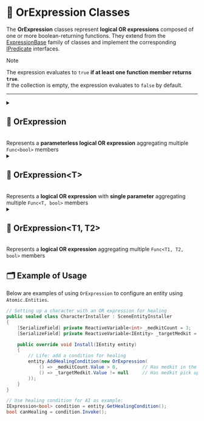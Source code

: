 # 🧩 OrExpression Classes

The **OrExpression** classes represent **logical OR expressions** composed of one or more boolean-returning functions. They extend from the [ExpressionBase](ExpressionBase.md) family of classes and implement the corresponding [IPredicate](../Functions/IPredicate.md) interfaces.

> [!NOTE]
> The expression evaluates to `true` **if at least one function member returns `true`**.  
> If the collection is empty, the expression evaluates to `false` by default.

---

<details>
  <summary>
    <h2>🧩 OrExpression</h2>
    <br> Represents a <b>parameterless logical OR expression</b> aggregating multiple <code>Func&lt;bool&gt;</code> members
  </summary>

<br>

```csharp
public class OrExpression : ExpressionBase<bool>, IPredicate
```

### Constructors
#### `OrExpression()`
```csharp
public OrExpression()
```
- **Description:** Initializes a new empty `OrExpression`.

#### `OrExpression(params Func<bool>[])`
```csharp
public OrExpression(params Func<bool>[] members)
```
- **Description:** Initializes the expression with an array of parameterless boolean-returning functions.
- **Parameter:** `members` — Array of `Func<bool>` delegates.

#### `OrExpression(IEnumerable<Func<bool>>)`
```csharp
public OrExpression(IEnumerable<Func<bool>> members)
```
- **Description:** Initializes the expression with a collection of parameterless boolean-returning functions.
- **Parameter:** `members` — Enumerable of `Func<bool>` delegates.

### Events
#### `OnStateChanged`
```csharp
public event StateChangedHandler OnStateChanged;
```
- **Description:** Occurs when the state of the expression changes (e.g., when functions are added, removed, or the list is cleared).

#### `OnItemChanged`
```csharp
public event ChangeItemHandler<Func<bool>> OnItemChanged;
```
- **Description:** Occurs when an existing function in the expression is replaced or modified.

#### `OnItemInserted`
```csharp
public event InsertItemHandler<Func<bool>> OnItemInserted;
```
- **Description:** Occurs when a new function is inserted into the expression at a specific position.

#### `OnItemDeleted`
```csharp
public event DeleteItemHandler<Func<bool>> OnItemDeleted;
```
- **Description:** Occurs when a function is removed from the expression.

### Properties
#### `Value`
```csharp
public bool Value { get; }
```
- **Description:** Evaluates all functions and returns `true` if all functions return `true`.  
  If no functions are present, returns `true` by default.
- **Returns:** `bool` — The evaluated logical AND result.

#### `Count`
```csharp
public int Count { get; }
```
- **Description:** Gets the number of functions in the expression.
- **Returns:** `int` — The number of function members.

#### `IsReadOnly`
```csharp
public bool IsReadOnly { get; }
```
- **Description:** Indicates whether the list of functions can be modified.
- **Returns:** `false`.

### Indexers
#### `this[int index]`
```csharp
public Func<bool> this[int index] { get; set; }
```
- **Description:** Indexer to access a function at a specific position.
- **Parameter:** `index` — The position of the function.
- **Returns:** `Func<bool>` — The function at the given index.

### Methods
#### `Invoke()`
```csharp
public bool Invoke()
```
- **Description:** Evaluates all function members of the expression.  
  Returns `false` immediately if any function evaluates to `false`; otherwise returns `true`.
- **Returns:** `bool` — The aggregated logical AND result.

#### `Add(Func<bool> item)`
```csharp
public void Add(Func<bool> item)
```
- **Description:** Adds a function to the expression.
- **Parameter:** `item` — The function to add.

#### `AddRange(IEnumerable<Func<bool>> items)`
```csharp
public void AddRange(IEnumerable<Func<bool>> items)
```
- **Description:** Adds multiple functions to the expression at once.
- **Parameter:** `items` — An enumerable collection of `Func<bool>` delegates to add.
- **Throws:** `ArgumentNullException` if `items` is `null`.

#### `Clear()`
```csharp
public void Clear()
```
- **Description:** Removes all functions from the expression.

#### `Contains(Func<bool> item)`
```csharp
public bool Contains(Func<bool> item)
```
- **Description:** Checks if the specified function exists in the expression.
- **Parameter:** `item` — The function to check.
- **Returns:** `bool` — `true` if the function exists, otherwise `false`.

#### `CopyTo(Func<bool>[] array, int arrayIndex)`
```csharp
public void CopyTo(Func<bool>[] array, int arrayIndex)
```
- **Description:** Copies all functions in the expression to the specified array starting at the given index.
- **Parameters:**
    - `array` — The destination array.
    - `arrayIndex` — The starting index in the array.

#### `IndexOf(Func<bool> item)`
```csharp
public int IndexOf(Func<bool> item)
```
- **Description:** Returns the index of the specified function in the expression.
- **Parameter:** `item` — The function to locate.
- **Returns:** `int` — The index of the function, or `-1` if not found.

#### `Insert(int index, Func<bool> item)`
```csharp
public void Insert(int index, Func<bool> item)
```
- **Description:** Inserts a function at the specified index.
- **Parameters:**
    - `index` — The position at which to insert.
    - `item` — The function to insert.

#### `Remove(Func<bool> item)`
```csharp
public bool Remove(Func<bool> item)
```
- **Description:** Removes the specified function from the expression.
- **Parameter:** `item` — The function to remove.
- **Returns:** `bool` — `true` if removed successfully, otherwise `false`.

#### `RemoveAt(int index)`
```csharp
public void RemoveAt(int index)
```
- **Description:** Removes the function at the specified index.
- **Parameter:** `index` — The position of the function to remove.

#### `GetEnumerator()`
```csharp
public IEnumerator<Func<bool>> GetEnumerator()
```
- **Description:** Returns an enumerator for iterating over all function members in the expression.
- **Returns:** `IEnumerator<Func<bool>>` — Enumerator over the functions.

#### `Dispose()`
```csharp
public void Dispose()
```
- **Description:** Releases all resources used by the expression and clears its content.  
  Also unsubscribes all event handlers.
- **Effects:**
    - Clears the function list.
    - Sets `OnItemChanged`, `OnItemInserted`, `OnItemDeleted`, and `OnStateChanged` to `null`.
---
</details>

<details>
  <summary>
    <h2>🧩 OrExpression&lt;T&gt;</h2>
    <br> Represents a <b>logical OR expression</b> with <b>single parameter</b> aggregating multiple <code>Func&lt;T, bool&gt;</code> members
  </summary>

<br>

```csharp
public class OrExpression<T> : ExpressionBase<T, bool>, IPredicate<T>
```
- **Type Parameters:**
    - `T` — The input type of the functions.

### Constructors
#### `OrExpression()`
```csharp
public OrExpression()
```
- **Description:** Initializes a new empty `OrExpression<T>`.

#### `OrExpression(params Func<T, bool>[])`
```csharp
public OrExpression(params Func<T, bool>[] members)
```
- **Description:** Initializes the expression with an array of boolean-returning functions that take an argument of type `T`.
- **Parameter:** `members` — Array of `Func<T, bool>` delegates.

#### `OrExpression(IEnumerable<Func<T, bool>>)`
```csharp
public OrExpression(IEnumerable<Func<T, bool>> members)
```
- **Description:** Initializes the expression with a collection of boolean-returning functions that take an argument of type `T`.
- **Parameter:** `members` — Enumerable of `Func<T, bool>` delegates.

### Events
#### `OnStateChanged`
```csharp
public event StateChangedHandler OnStateChanged;
```
- **Description:** Occurs when the state of the expression changes (e.g., when functions are added, removed, or the list is cleared).

#### `OnItemChanged`
```csharp
public event ChangeItemHandler<Func<T, bool>> OnItemChanged;
```
- **Description:** Occurs when an existing function in the expression is replaced or modified.

#### `OnItemInserted`
```csharp
public event InsertItemHandler<Func<T, bool>> OnItemInserted;
```
- **Description:** Occurs when a new function is inserted into the expression at a specific position.

#### `OnItemDeleted`
```csharp
public event DeleteItemHandler<Func<T, bool>> OnItemDeleted;
```
- **Description:** Occurs when a function is removed from the expression.

### Properties
#### `Count`
```csharp
public int Count { get; }
```
- **Description:** Gets the number of functions in the expression.
- **Returns:** `int` — The number of function members.

#### `IsReadOnly`
```csharp
public bool IsReadOnly { get; }
```
- **Description:** Indicates whether the list of functions can be modified.
- **Returns:** `false`.

### Indexers
#### `this[int index]`
```csharp
public Func<T, bool> this[int index] { get; set; }
```
- **Description:** Indexer to access a function at a specific position.
- **Parameter:** `index` — The position of the function.
- **Returns:** `Func<T, bool>` — The function at the given index.

### Methods
#### `Invoke(T arg)`
```csharp
public bool Invoke(T arg)
```
- **Description:** Evaluates all function members of the expression using the provided argument.  
  Returns `false` immediately if any function evaluates to `false`; otherwise returns `true`.
- **Parameter:** `arg` — The input value of type `T`.
- **Returns:** `bool` — The aggregated logical AND result.

#### `Add(Func<T, bool> item)`
```csharp
public void Add(Func<T, bool> item)
```
- **Description:** Adds a function to the expression.
- **Parameter:** `item` — The function to add.

#### `AddRange(IEnumerable<Func<T, bool>> items)`
```csharp
public void AddRange(IEnumerable<Func<T, bool>> items)
```
- **Description:** Adds multiple functions to the expression at once.
- **Parameter:** `items` — An enumerable collection of `Func<T, bool>` delegates to add.
- **Throws:** `ArgumentNullException` if `items` is `null`.

#### `Clear()`
```csharp
public void Clear()
```
- **Description:** Removes all functions from the expression.

#### `Contains(Func<T, bool> item)`
```csharp
public bool Contains(Func<T, bool> item)
```
- **Description:** Checks if the specified function exists in the expression.
- **Parameter:** `item` — The function to check.
- **Returns:** `bool` — `true` if the function exists, otherwise `false`.

#### `CopyTo(Func<T, bool>[] array, int arrayIndex)`
```csharp
public void CopyTo(Func<T, bool>[] array, int arrayIndex)
```
- **Description:** Copies all functions in the expression to the specified array starting at the given index.
- **Parameters:**
    - `array` — The destination array.
    - `arrayIndex` — The starting index in the array.

#### `IndexOf(Func<T, bool> item)`
```csharp
public int IndexOf(Func<T, bool> item)
```
- **Description:** Returns the index of the specified function in the expression.
- **Parameter:** `item` — The function to locate.
- **Returns:** `int` — The index of the function, or `-1` if not found.

#### `Insert(int index, Func<T, bool> item)`
```csharp
public void Insert(int index, Func<T, bool> item)
```
- **Description:** Inserts a function at the specified index.
- **Parameters:**
    - `index` — The position at which to insert.
    - `item` — The function to insert.

#### `Remove(Func<T, bool> item)`
```csharp
public bool Remove(Func<T, bool> item)
```
- **Description:** Removes the specified function from the expression.
- **Parameter:** `item` — The function to remove.
- **Returns:** `bool` — `true` if removed successfully, otherwise `false`.

#### `RemoveAt(int index)`
```csharp
public void RemoveAt(int index)
```
- **Description:** Removes the function at the specified index.
- **Parameter:** `index` — The position of the function to remove.

#### `GetEnumerator()`
```csharp
public IEnumerator<Func<T, bool>> GetEnumerator()
```
- **Description:** Returns an enumerator for iterating over all function members in the expression.
- **Returns:** `IEnumerator<Func<T, bool>>` — Enumerator over the functions.

#### `Dispose()`
```csharp
public void Dispose()
```
- **Description:** Releases all resources used by the expression and clears its content.  
  Also unsubscribes all event handlers.
- **Effects:**
    - Clears the function list.
    - Sets `OnItemChanged`, `OnItemInserted`, `OnItemDeleted`, and `OnStateChanged` to `null`.
---
</details>

<details>
  <summary>
    <h2>🧩 OrExpression&lt;T1, T2&gt;</h2>
    <br> Represents a <b>logical OR expression</b> aggregating multiple <code>Func&lt;T1, T2, bool&gt;</code> members
  </summary>

<br>

```csharp
public class OrExpression<T1, T2> : ExpressionBase<T1, T2, bool>, IPredicate<T1, T2>
```
- **Type Parameters:**
    - `T1` — The first input type of the functions.
    - `T2` — The second input type of the functions.

### Constructors
#### `OrExpression()`
```csharp
public OrExpression()
```
- **Description:** Initializes a new empty `OrExpression<T1, T2>`.

#### `OrExpression(params Func<T1, T2, bool>[])`
```csharp
public OrExpression(params Func<T1, T2, bool>[] members)
```
- **Description:** Initializes the expression with an array of functions that take arguments of type `T1` and `T2` and return a boolean.
- **Parameter:** `members` — Array of `Func<T1, T2, bool>` delegates.

#### `OrExpression(IEnumerable<Func<T1, T2, bool>>)`
```csharp
public OrExpression(IEnumerable<Func<T1, T2, bool>> members)
```
- **Description:** Initializes the expression with a collection of functions that take arguments of type `T1` and `T2` and return a boolean.
- **Parameter:** `members` — Enumerable of `Func<T1, T2, bool>` delegates.

### Events
#### `OnStateChanged`
```csharp
public event StateChangedHandler OnStateChanged;
```
- **Description:** Occurs when the state of the expression changes (e.g., when functions are added, removed, or the list is cleared).

#### `OnItemChanged`
```csharp
public event ChangeItemHandler<Func<T1, T2, bool>> OnItemChanged;
```
- **Description:** Occurs when an existing function in the expression is replaced or modified.

#### `OnItemInserted`
```csharp
public event InsertItemHandler<Func<T1, T2, bool>> OnItemInserted;
```
- **Description:** Occurs when a new function is inserted into the expression at a specific position.

#### `OnItemDeleted`
```csharp
public event DeleteItemHandler<Func<T1, T2, bool>> OnItemDeleted;
```
- **Description:** Occurs when a function is removed from the expression.

### Properties
#### `Count`
```csharp
public int Count { get; }
```
- **Description:** Gets the number of functions in the expression.
- **Returns:** `int` — The number of function members.

#### `IsReadOnly`
```csharp
public bool IsReadOnly { get; }
```
- **Description:** Indicates whether the list of functions can be modified.
- **Returns:** `false`.

### Indexers
#### `this[int index]`
```csharp
public Func<T1, T2, bool> this[int index] { get; set; }
```
- **Description:** Indexer to access a function at a specific position.
- **Parameter:** `index` — The position of the function.
- **Returns:** `Func<T1, T2, bool>` — The function at the given index.

### Methods
#### `Invoke(T1 arg1, T2 arg2)`
```csharp
public bool Invoke(T1 arg1, T2 arg2)
```
- **Description:** Evaluates all function members of the expression using the provided arguments.  
  Returns `false` immediately if any function evaluates to `false`; otherwise returns `true`.
- **Parameters:**
    - `arg1` — The first input value of type `T1`.
    - `arg2` — The second input value of type `T2`.
- **Returns:** `bool` — The aggregated logical AND result.

#### `Add(Func<T1, T2, bool> item)`
```csharp
public void Add(Func<T1, T2, bool> item)
```
- **Description:** Adds a function to the expression.
- **Parameter:** `item` — The function to add.

#### `AddRange(IEnumerable<Func<T1, T2, bool>> items)`
```csharp
public void AddRange(IEnumerable<Func<T1, T2, bool>> items)
```
- **Description:** Adds multiple functions to the expression at once.
- **Parameter:** `items` — An enumerable collection of `Func<T1, T2, bool>` delegates to add.
- **Throws:** `ArgumentNullException` if `items` is `null`.

#### `Clear()`
```csharp
public void Clear()
```
- **Description:** Removes all functions from the expression.

#### `Contains(Func<T1, T2, bool> item)`
```csharp
public bool Contains(Func<T1, T2, bool> item)
```
- **Description:** Checks if the specified function exists in the expression.
- **Parameter:** `item` — The function to check.
- **Returns:** `bool` — `true` if the function exists, otherwise `false`.

#### `CopyTo(Func<T1, T2, bool>[] array, int arrayIndex)`
```csharp
public void CopyTo(Func<T1, T2, bool>[] array, int arrayIndex)
```
- **Description:** Copies all functions in the expression to the specified array starting at the given index.
- **Parameters:**
    - `array` — The destination array.
    - `arrayIndex` — The starting index in the array.

#### `IndexOf(Func<T1, T2, bool> item)`
```csharp
public int IndexOf(Func<T1, T2, bool> item)
```
- **Description:** Returns the index of the specified function in the expression.
- **Parameter:** `item` — The function to locate.
- **Returns:** `int` — The index of the function, or `-1` if not found.

#### `Insert(int index, Func<T1, T2, bool> item)`
```csharp
public void Insert(int index, Func<T1, T2, bool> item)
```
- **Description:** Inserts a function at the specified index.
- **Parameters:**
    - `index` — The position at which to insert.
    - `item` — The function to insert.

#### `Remove(Func<T1, T2, bool> item)`
```csharp
public bool Remove(Func<T1, T2, bool> item)
```
- **Description:** Removes the specified function from the expression.
- **Parameter:** `item` — The function to remove.
- **Returns:** `bool` — `true` if removed successfully, otherwise `false`.

#### `RemoveAt(int index)`
```csharp
public void RemoveAt(int index)
```
- **Description:** Removes the function at the specified index.
- **Parameter:** `index` — The position of the function to remove.

#### `GetEnumerator()`
```csharp
public IEnumerator<Func<T1, T2, bool>> GetEnumerator()
```
- **Description:** Returns an enumerator for iterating over all function members in the expression.
- **Returns:** `IEnumerator<Func<T1, T2, bool>>` — Enumerator over the functions.

#### `Dispose()`
```csharp
public void Dispose()
```
- **Description:** Releases all resources used by the expression and clears its content.  
  Also unsubscribes all event handlers.
- **Effects:**
    - Clears the function list.
    - Sets `OnItemChanged`, `OnItemInserted`, `OnItemDeleted`, and `OnStateChanged` to `null`.
---
</details>


## 🗂 Example of Usage
Below are examples of using `OrExpression` to configure an entity using `Atomic.Entities`.

```csharp
// Setting up a character with an OR expression for healing
public sealed class CharacterInstaller : SceneEntityInstaller
{
    [SerializeField] private ReactiveVariable<int> _medkitCount = 3;
    [SerializeField] private ReactiveVariable<IEntity> _targetMedkit = new();

    public override void Install(IEntity entity)
    {
        // Life: add a condition for healing
        entity.AddHealingCondition(new OrExpression(
            () => _medkitCount.Value > 0,         // Has medkit in the inventory
            () => _targetMedkit.Value != null     // Has medkit pick up nearby
        ));
    }
}
```

```csharp
// Use healing condition for AI as example:
IExpression<bool> condition = entity.GetHealingCondition();
bool canHealing = condition.Invoke();
```